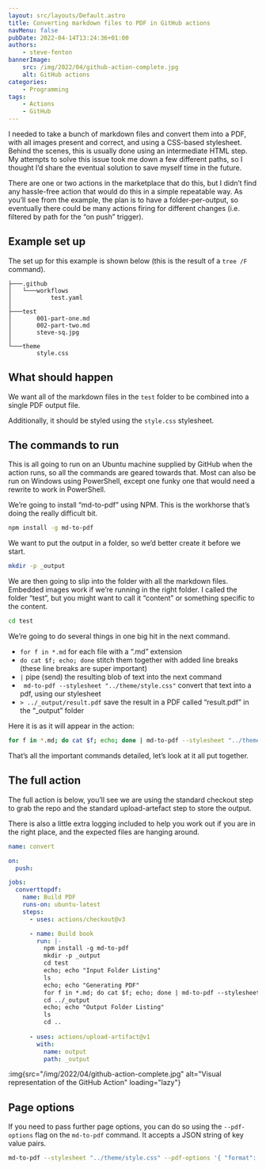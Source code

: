 ```yaml
---
layout: src/layouts/Default.astro
title: Converting markdown files to PDF in GitHub actions
navMenu: false
pubDate: 2022-04-14T13:24:36+01:00
authors:
    - steve-fenton
bannerImage:
    src: /img/2022/04/github-action-complete.jpg
    alt: GitHub actions
categories:
    - Programming
tags:
    - Actions
    - GitHub
---
```


I needed to take a bunch of markdown files and convert them into a PDF, with all images present and correct, and using a CSS-based stylesheet. Behind the scenes, this is usually done using an intermediate HTML step. My attempts to solve this issue took me down a few different paths, so I thought I’d share the eventual solution to save myself time in the future.

There are one or two actions in the marketplace that do this, but I didn’t find any hassle-free action that would do this in a simple repeatable way. As you’ll see from the example, the plan is to have a folder-per-output, so eventually there could be many actions firing for different changes (i.e. filtered by path for the “on push” trigger).

## Example set up

The set up for this example is shown below (this is the result of a `tree /F` command).

```
├───.github
│   └───workflows
│           test.yaml
│
├───test
│       001-part-one.md
│       002-part-two.md
│       steve-sq.jpg
│
└───theme
        style.css
```

## What should happen

We want all of the markdown files in the `test` folder to be combined into a single PDF output file.

Additionally, it should be styled using the `style.css` stylesheet.

## The commands to run

This is all going to run on an Ubuntu machine supplied by GitHub when the action runs, so all the commands are geared towards that. Most can also be run on Windows using PowerShell, except one funky one that would need a rewrite to work in PowerShell.

We’re going to install “md-to-pdf” using NPM. This is the workhorse that’s doing the really difficult bit.

```bash
npm install -g md-to-pdf
```

We want to put the output in a folder, so we’d better create it before we start.

```bash
mkdir -p _output
```

We are then going to slip into the folder with all the markdown files. Embedded images work if we’re running in the right folder. I called the folder “test”, but you might want to call it “content” or something specific to the content.

```bash
cd test
```

We’re going to do several things in one big hit in the next command.

- `for f in *.md` for each file with a “.md” extension
- `do cat $f; echo; done` stitch them together with added line breaks (these line breaks are super important)
- `|` pipe (send) the resulting blob of text into the next command
- ` md-to-pdf --stylesheet "../theme/style.css"` convert that text into a pdf, using our stylesheet
- `> ../_output/result.pdf` save the result in a PDF called “result.pdf” in the “\_output” folder

Here it is as it will appear in the action:

```bash
for f in *.md; do cat $f; echo; done | md-to-pdf --stylesheet "../theme/style.css" > ../_output/blue-paper.pdf
```

That’s all the important commands detailed, let’s look at it all put together.

## The full action

The full action is below, you’ll see we are using the standard checkout step to grab the repo and the standard upload-artefact step to store the output.

There is also a little extra logging included to help you work out if you are in the right place, and the expected files are hanging around.

```yaml
name: convert

on:
  push:

jobs:
  converttopdf:
    name: Build PDF
    runs-on: ubuntu-latest
    steps:
      - uses: actions/checkout@v3

      - name: Build book
        run: |-
          npm install -g md-to-pdf
          mkdir -p _output
          cd test
          echo; echo "Input Folder Listing"
          ls
          echo; echo "Generating PDF"
          for f in *.md; do cat $f; echo; done | md-to-pdf --stylesheet "../theme/style.css" > ../_output/blue-paper.pdf
          cd ../_output
          echo; echo "Output Folder Listing"
          ls
          cd ..
      
      - uses: actions/upload-artifact@v1
        with:
          name: output
          path: _output
```

:img{src="/img/2022/04/github-action-complete.jpg" alt="Visual representation of the GitHub Action" loading="lazy"}

## Page options

If you need to pass further page options, you can do so using the `--pdf-options` flag on the `md-to-pdf` command. It accepts a JSON string of key value pairs.

```bash
md-to-pdf --stylesheet "../theme/style.css" --pdf-options '{ "format": "a4", "margin": "40mm 40mm", "printBackground": true, "preferCSSPageSize": true }
```